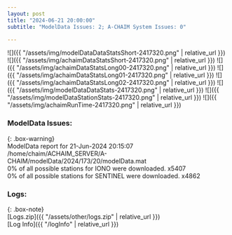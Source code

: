 ```yaml
---
layout: post
title: "2024-06-21 20:00:00"
subtitle: "ModelData Issues: 2; A-CHAIM System Issues: 0"

---
```


![]({{ "/assets/img/modelDataDataStatsShort-2417320.png" | relative_url }})
![]({{ "/assets/img/achaimDataStatsShort-2417320.png" | relative_url }})
![]({{ "/assets/img/achaimDataStatsLong00-2417320.png" | relative_url }})
![]({{ "/assets/img/achaimDataStatsLong01-2417320.png" | relative_url }})
![]({{ "/assets/img/achaimDataStatsLong02-2417320.png" | relative_url }})
![]({{ "/assets/img/modelDataDataStats-2417320.png" | relative_url }})
![]({{ "/assets/img/modelDataStationStats-2417320.png" | relative_url }})
![]({{ "/assets/img/achaimRunTime-2417320.png" | relative_url }})


### ModelData Issues:  
  
{: .box-warning}  
 ModelData report for 21-Jun-2024 20:15:07   
 /home/chaim/ACHAIM_SERVER/A-CHAIM/modelData/2024/173/20/modelData.mat   
 0% of all possible stations for IONO were downloaded. x5407   
 0% of all possible stations for SENTINEL were downloaded. x4862   
  


### Logs:  
  
{: .box-note}  
[Logs.zip]({{ "/assets/other/logs.zip" | relative_url }})  
[Log Info]({{ "/logInfo" | relative_url }})  
